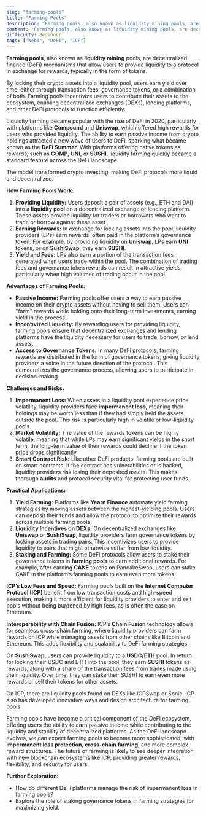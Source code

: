 ```yaml
---
slug: "farming-pools"
title: "Farming Pools"
description: "Farming pools, also known as liquidity mining pools, are decentralized finance (DeFi) mechanisms that allow users to provide liquidity to a protocol in exchange for rewards, typically in the form of tokens."
content: "Farming pools, also known as liquidity mining pools, are decentralized finance (DeFi) mechanisms that allow users to provide liquidity to a protocol in exchange for rewards, typically in the form of tokens. By locking their crypto assets into a liquidity pool, users earn yield over time, either through transaction fees, governance tokens, or a combination of both."
difficulty: Beginner
tags: ["Web3", "DeFi", "ICP"]
---
```



**Farming pools**, also known as **liquidity mining** pools, are decentralized finance (DeFi) mechanisms that allow users to provide liquidity to a protocol in exchange for rewards, typically in the form of tokens.

By locking their crypto assets into a liquidity pool, users earn yield over time, either through transaction fees, governance tokens, or a combination of both. Farming pools incentivize users to contribute their assets to the ecosystem, enabling decentralized exchanges (DEXs), lending platforms, and other DeFi protocols to function efficiently.

Liquidity farming became popular with the rise of DeFi in 2020, particularly with platforms like **Compound** and **Uniswap**, which offered high rewards for users who provided liquidity. The ability to earn passive income from crypto holdings attracted a new wave of users to DeFi, sparking what became known as the **DeFi Summer**. With platforms offering native tokens as rewards, such as **COMP**, **UNI**, or **SUSHI**, liquidity farming quickly became a standard feature across the DeFi landscape.

The model transformed crypto investing, making DeFi protocols more liquid and decentralized.

**How Farming Pools Work:**

1. **Providing Liquidity:** Users deposit a pair of assets (e.g., ETH and DAI) into a **liquidity pool** on a decentralized exchange or lending platform. These assets provide liquidity for traders or borrowers who want to trade or borrow against these asset
2. **Earning Rewards:** In exchange for locking assets into the pool, liquidity providers (LPs) earn rewards, often paid in the platform’s governance token. For example, by providing liquidity on **Uniswap**, LPs earn **UNI** tokens, or on **SushiSwap**, they earn **SUSHI**.
3. **Yield and Fees:** LPs also earn a portion of the transaction fees generated when users trade within the pool. The combination of trading fees and governance token rewards can result in attractive yields, particularly when high volumes of trading occur in the pool.

**Advantages of Farming Pools:**

- **Passive Income:** Farming pools offer users a way to earn passive income on their crypto assets without having to sell them. Users can "farm" rewards while holding onto their long-term investments, earning yield in the process.
- **Incentivized Liquidity:** By rewarding users for providing liquidity, farming pools ensure that decentralized exchanges and lending platforms have the liquidity necessary for users to trade, borrow, or lend assets.
- **Access to Governance Tokens:** In many DeFi protocols, farming rewards are distributed in the form of governance tokens, giving liquidity providers a voice in the future direction of the protocol. This democratizes the governance process, allowing users to participate in decision-making.

**Challenges and Risks:**

1. **Impermanent Loss:** When assets in a liquidity pool experience price volatility, liquidity providers face **impermanent loss**, meaning their holdings may be worth less than if they had simply held the assets outside the pool. This risk is particularly high in volatile or low-liquidity pools.
2. **Market Volatility:** The value of the rewards tokens can be highly volatile, meaning that while LPs may earn significant yields in the short term, the long-term value of their rewards could decline if the token price drops significantly.
3. **Smart Contract Risk:** Like other DeFi products, farming pools are built on smart contracts. If the contract has vulnerabilities or is hacked, liquidity providers risk losing their deposited assets. This makes thorough **audits** and protocol security vital for protecting user funds.

**Practical Applications:**

1. **Yield Farming:** Platforms like **Yearn Finance** automate yield farming strategies by moving assets between the highest-yielding pools. Users can deposit their funds and allow the protocol to optimize their rewards across multiple farming pools.
2. **Liquidity Incentives on DEXs:** On decentralized exchanges like **Uniswap** or **SushiSwap**, liquidity providers farm governance tokens by locking assets in trading pairs. This incentivizes users to provide liquidity to pairs that might otherwise suffer from low liquidity.
3. **Staking and Farming:** Some DeFi protocols allow users to stake their governance tokens in **farming pools** to earn additional rewards. For example, after earning **CAKE** tokens on PancakeSwap, users can stake CAKE in the platform’s farming pools to earn even more tokens.

**ICP’s Low Fees and Speed:** Farming pools built on the **Internet Computer Protocol (ICP)** benefit from low transaction costs and high-speed execution, making it more efficient for liquidity providers to enter and exit pools without being burdened by high fees, as is often the case on Ethereum.

**Interoperability with Chain Fusion:** ICP’s **Chain Fusion** technology allows for seamless cross-chain farming, where liquidity providers can farm rewards on ICP while managing assets from other chains like Bitcoin and Ethereum. This adds flexibility and scalability to DeFi farming strategies.

On **SushiSwap**, users can provide liquidity to a **USDC/ETH** pool. In return for locking their USDC and ETH into the pool, they earn **SUSHI** tokens as rewards, along with a share of the transaction fees from trades made using their liquidity. Over time, they can stake their SUSHI to earn even more rewards or sell their tokens for other assets.

On ICP, there are liquidity pools found on DEXs like ICPSwap or Sonic. ICP also has developed innovative ways and design architecture for farming pools.

Farming pools have become a critical component of the DeFi ecosystem, offering users the ability to earn passive income while contributing to the liquidity and stability of decentralized platforms. As the DeFi landscape evolves, we can expect farming pools to become more sophisticated, with **impermanent loss protection**, **cross-chain farming**, and more complex reward structures. The future of farming is likely to see deeper integration with new blockchain ecosystems like ICP, providing greater rewards, flexibility, and security for users.

**Further Exploration:**

- How do different DeFi platforms manage the risk of impermanent loss in farming pools?
- Explore the role of staking governance tokens in farming strategies for maximizing yield.
